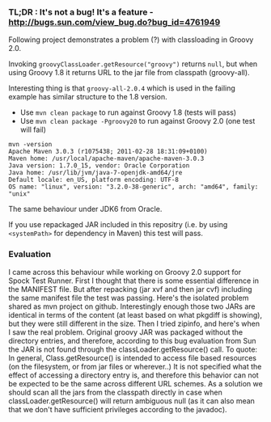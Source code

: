 ### TL;DR : It's not a bug! It's a feature - http://bugs.sun.com/view_bug.do?bug_id=4761949

Following project demonstrates a problem (?) with classloading in Groovy 2.0.

Invoking `groovyClassLoader.getResource("groovy")` returns `null`, but when using Groovy 1.8 it returns URL to the jar file from classpath (groovy-all).

Interesting thing is that `groovy-all-2.0.4` which is used in the failing example has similar structure to the 1.8 version.

 * Use `mvn clean package` to run against Groovy 1.8 (tests will pass)
 * Use `mvn clean package -Pgroovy20` to run against Groovy 2.0 (one test will fail)

```
mvn -version
Apache Maven 3.0.3 (r1075438; 2011-02-28 18:31:09+0100)
Maven home: /usr/local/apache-maven/apache-maven-3.0.3
Java version: 1.7.0_15, vendor: Oracle Corporation
Java home: /usr/lib/jvm/java-7-openjdk-amd64/jre
Default locale: en_US, platform encoding: UTF-8
OS name: "linux", version: "3.2.0-38-generic", arch: "amd64", family: "unix"
```
The same behaviour under JDK6 from Oracle.

If you use repackaged JAR included in this repositry (i.e. by using `<systemPath>` for dependency in Maven) this test will pass.


### Evaluation

I came across this behaviour while working on Groovy 2.0 support for Spock Test Runner. First I thought that there is some essential difference in the MANIFEST file. But after repacking (jar xvf and then jar cvf) including the same manifest file the test was passing. Here's the isolated problem shared as mvn project on github.
Interestingly enough those two JARs are identical in terms of the content (at least based on what pkgdiff is showing), but they were still different in the size. Then I tried zipinfo, and here's when I saw the real problem. Original groovy JAR was packaged without the directory entries, and therefore, according to this bug evaluation from Sun the JAR is not found through the classLoader.getResource() call. To quote:
In general, Class.getResource() is intended to access file based resources
(on the filesystem, or from jar files or wherever..) It is not specified
what the effect of accessing a directory entry is, and therefore this
behavior can not be expected to be the same across different URL schemes.
As a solution we should scan all the jars from the classpath directly in case when classLoader.getResource() will return ambiguous null (as it can also mean that we don't have sufficient privileges according to the javadoc).
